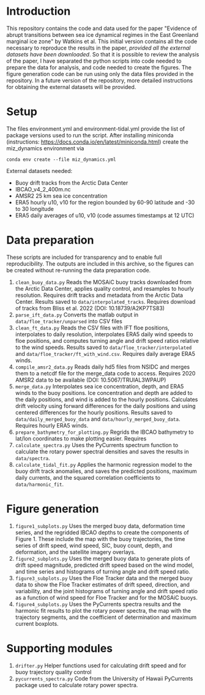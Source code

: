 # Introduction
This repository contains the code and data used for the paper "Evidence of abrupt transitions between sea ice dynamical regimes in the East Greenland marginal ice zone" by Watkins et al. This initial version contains all the code necessary to reproduce the results in the paper, *provided all the external datasets have been downloaded*. So that it is possible to review the analysis of the paper, I have separated the python scripts into code needed to prepare the data for analysis, and code needed to create the figures. The figure generation code can be run using only the data files provided in the repository. In a future version of the repository, more detailed instructions for obtaining the external datasets will be provided.

# Setup
The files environment.yml and environment-tidal.yml provide the list of package versions used to run the script. After installing miniconda (instructions: https://docs.conda.io/en/latest/miniconda.html) create the miz_dynamics environment via

`conda env create --file miz_dynamics.yml`

External datasets needed:
- Buoy drift tracks from the Arctic Data Center
- IBCAO_v4_2_400m.nc
- AMSR2 25 km sea ice concentration
- ERA5 hourly u10, v10 for the region bounded by 60-90 latitude and -30 to 30 longitude
- ERA5 daily averages of u10, v10 (code assumes timestamps at 12 UTC)

# Data preparation
These scripts are included for transparency and to enable full reproducibility. The outputs are included in this archive, so the figures can be created without re-running the data preparation code.
1. `clean_buoy_data.py` Reads the MOSAiC buoy tracks downloaded from the Arctic Data Center, applies quality control, and resamples to hourly resolution. Requires drift tracks and metadata from the Arctic Data Center. Results saved to `data/interpolated_tracks`. Requires download of tracks from Bliss et al. 2022 (DOI: 10.18739/A2KP7TS83)
2. `parse_ift_data.py` Converts the matlab output in `data/floe_tracker/unparsed` into CSV files
3. `clean_ft_data.py` Reads the CSV files with IFT floe positions, interpolates to daily resolution, interpolates ERA5 daily wind speeds to floe positions, and computes turning angle and drift speed ratios relative to the wind speeds. Results saved to `data/floe_tracker/interpolated` and `data/floe_tracker/ft_with_wind.csv`. Requires daily average ERA5 winds. 
4. `compile_amsr2_data.py` Reads daily hd5 files from NSIDC and merges them to a netcdf file for the merge_data code to access. Requires 2020 AMSR2 data to be available (DOI: 10.5067/TRUIAL3WPAUP) 
5. `merge_data.py` Interpolates sea ice concentration, depth, and ERA5 winds to the buoy positions. Ice concentration and depth are added to the daily positions, and wind is added to the hourly positions. Calculates drift velocity using forward differences for the daily positions and using centered differences for the hourly positions. Results saved to `data/daily_merged_buoy_data` and `data/hourly_merged_buoy_data`. Requires hourly ERA5 winds.
5. `prepare_bathymetry_for_plotting.py` Regrids the IBCAO bathymetry to lat/lon coordinates to make plotting easier. Requires 
6. `calculate_spectra.py` Uses the PyCurrents spectrum function to calculate the rotary power spectral densities and saves the results in `data/spectra`.
7. `calculate_tidal_fit.py` Applies the harmonic regression model to the buoy drift track anomalies, and saves the predicted positions, maximum daily currents, and the squared correlation coefficients to `data/harmonic_fit`.

# Figure generation
1. `figure1_subplots.py` Uses the merged buoy data, deformation time series, and the regridded IBCAO depths to create the components of Figure 1. These include the map with the buoy trajectories, the time series of drift speed, wind speed, SIC, buoy count, depth, and deformation, and the satellite imagery overlays.
2. `figure2_subplots.py` Uses the merged buoy data to generate plots of drift speed magnitude, predicted drift speed based on the wind model, and time series and histograms of turning angle and drift speed ratio.
3. `figure3_subplots.py` Uses the Floe Tracker data and the merged buoy data to show the Floe Tracker estimates of drift speed, direction, and variability, and the joint histograms of turning angle and drift speed ratio as a function of wind speed for Floe Tracker and for the MOSAiC buoys.
4. `figure4_subplots.py` Uses the PyCurrents spectra results and the harmonic fit results to plot the rotary power spectra, the map with the trajectory segments, and the coefficient of determination and maximum current boxplots.

# Supporting modules
1. `drifter.py` Helper functions used for calculating drift speed and for buoy trajectory quality control
2. `pycurrents_spectra.py` Code from the University of Hawaii PyCurrents package used to calculate rotary power spectra.
